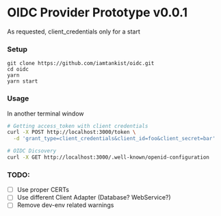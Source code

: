 # OIDC Provider Prototype v0.0.1

As requested, client_credentials only for a start

### Setup

 ```
git clone https://github.com/iamtankist/oidc.git
cd oidc
yarn
yarn start
```

### Usage

In another terminal window

```bash
# Getting access_token with client credentials
curl -X POST http://localhost:3000/token \
  -d 'grant_type=client_credentials&client_id=foo&client_secret=bar'

# OIDC Dicsovery
curl -X GET http://localhost:3000/.well-known/openid-configuration
```

### TODO:
- [ ] Use proper CERTs
- [ ] Use different Client Adapter (Database? WebService?)
- [ ] Remove dev-env related warnings
